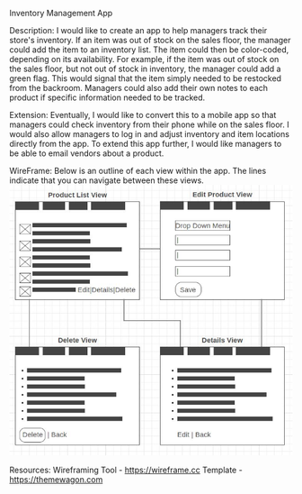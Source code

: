 Inventory Management App

Description: I would like to create an app to help managers track their store's inventory.  If an item was out of stock on the sales floor, the manager could add the item to an inventory list.  The item could then be color-coded, depending on its availability. For example, if the item was out of stock on the sales floor, but not out of stock in inventory, the manager could add a green flag.  This would signal that the item simply needed to be restocked from the backroom.  Managers could also add their own notes to each product if specific information needed to be tracked.

Extension: Eventually, I would like to convert this to a mobile app so that managers could check inventory from their phone while on the sales floor. I would also allow managers to log in and adjust inventory and item locations directly from the app.  To extend this app further, I would like managers to be able to email vendors about a product.

WireFrame:
Below is an outline of each view within the app.  The lines indicate that you can navigate between these views.
![alt text](Screenshots/WireFrame.JPG "WireFrame Views")

Resources:
Wireframing Tool - https://wireframe.cc
Template - https://themewagon.com

